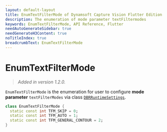```yaml
---
layout: default-layout
title: EnumTextFilterMode of Dynamsoft Capture Vision Flutter Edition
description: The enumeration of mode parameter textFiltermodes
keywords: EnumTextFilterMode, API Reference, Flutter
needAutoGenerateSidebar: true
needGenerateH3Content: true
noTitleIndex: true
breadcrumbText: EnumTextFilterMode
---
```


# EnumTextFilterMode

> *Added in version 1.2.0.*

`EnumTextFilterMode` is the enumeration for user to configure **mode parameter** `textFilterModes` via class [`DBRRuntimeSettings`](class-dbr-runtime-settings.md).

```dart
class EnumTextFilterMode {
  static const int TFM_SKIP = 0;
  static const int TFM_AUTO = 1;
  static const int TFM_GENERAL_CONTOUR = 2;
}
```
